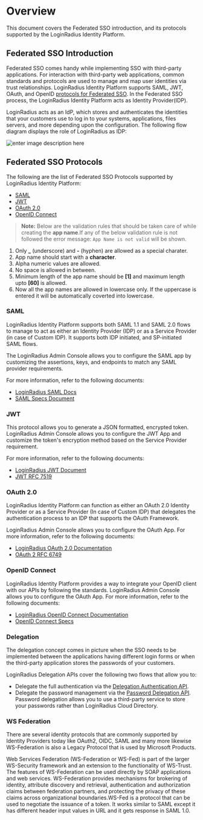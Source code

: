 # Overview

This document covers the Federated SSO introduction, and its protocols supported by the LoginRadius Identity Platform.

## Federated SSO Introduction

Federated SSO comes handy while implementing SSO with third-party applications. For interaction with third-party web applications, common standards and protocols are used to manage and map user identities via trust relationships. LoginRadius Identity Platform supports SAML, JWT, OAuth, and OpenID [protocols for Federated SSO](#federatedssoprotocols1). In the Federated SSO process, the LoginRadius Identity Platform acts as Identity Provider(IDP).

LoginRadius acts as an IdP, which stores and authenticates the identities that your customers use to log in to your systems, applications, files servers, and more depending upon the configuration. The following flow diagram displays the role of LoginRadius as IDP:

![enter image description here](https://apidocs.lrcontent.com/images/LoginRadius-as-an-Identity-Provider_293735eda5f26474d76.65203454.png "diagram")

## Federated SSO Protocols

The following are the list of Federated SSO Protocols supported by LoginRadius Identity Platform:

- [SAML](#saml2)
- [JWT](#jwt3)
- [OAuth 2.0](#oauth4)
- [OpenID Connect](#openidconnect5)

> **Note:** Below are the validation rules that should be taken care of while creating the **app name**.If any of the below validation rule is not followed the error message: `App Name is not valid` will be shown.

1. Only **\_** (underscore) and **-** (hyphen) are allowed as a special charater.
2. App name should start with a **character**.
3. Alpha numeric values are allowed.
4. No space is allowed in between.
5. Minimum length of the app name should be **[1]** and maximum length upto **[60]** is allowed.
6. Now all the app names are allowed in lowercase only. If the uppercase is entered it will be automatically coverted into lowercase.

### SAML

LoginRadius Identity Platform supports both SAML 1.1 and SAML 2.0 flows to manage to act as either an Identity Provider (IDP) or as a Service Provider (in case of Custom IDP). It supports both IDP initiated, and SP-initiated SAML flows.

The LoginRadius Admin Console allows you to configure the SAML app by customizing the assertions, keys, and endpoints to match any SAML provider requirements.

For more information, refer to the following documents:

- [LoginRadius SAML Docs](/api/v2/single-sign-on/saml-security-assertion-markup-language)
- [SAML Specs Document](http://saml.xml.org/saml-specifications)

### JWT

This protocol allows you to generate a JSON formatted, encrypted token. LoginRadius Admin Console allows you to configure the JWT App and customize the token's encryption method based on the Service Provider requirement.

For more information, refer to the following documents:

- [LoginRadius JWT Document](/api/v2/single-sign-on/jwt-login)
- [JWT RFC 7519](https://tools.ietf.org/html/rfc7519)

### OAuth 2.0

LoginRadius Identity Platform can function as either an OAuth 2.0 Identity Provider or as a Service Provider (In case of Custom IDP) that delegates the authentication process to an IDP that supports the OAuth Framework.

LoginRadius Admin Console allows you to configure the OAuth App. For more information, refer to the following documents:

- [LoginRadius OAuth 2.0 Documentation](/single-sign-on/tutorial/federated-sso/oauth-2-0/oauth-2-0-overview/)
- [OAuth 2 RFC 6749](https://tools.ietf.org/html/rfc6749)

### OpenID Connect

LoginRadius Identity Platform provides a way to integrate your OpenID client with our APIs by following the standards. LoginRadius Admin Console allows you to configure the OAuth App. For more information, refer to the following documents:

- [LoginRadius OpenID Connect Documentation](/api/v2/single-sign-on/openid)
- [OpenID Connect Specs](https://openid.net/specs/openid-authentication-2_0.html)

### Delegation

The delegation concept comes in picture when the SSO needs to be implemented between the applications having different login forms or when the third-party application stores the passwords of your customers.

LoginRadius Delegation APIs cover the following two flows that allow you to:

- Delegate the full authentication via the [Delegation Authentication API](/api/v2/single-sign-on/delegation-login-api).
- Delegate the password management via the [Password Delegation API](/single-sign-on/password-delegation-api/). Password delegation allows you to use a third-party service to store your passwords rather than LoginRadius Cloud Directory.

### WS Federation

There are several identity protocols that are commonly supported by Identity Providers today like OAuth2, OIDC, SAML and many more likewise WS-Federation is also a Legacy Protocol that is used by Microsoft Products.

Web Services Federation (WS-Federation or WS-Fed) is part of the larger WS-Security framework and an extension to the functionality of WS-Trust. The features of WS-Federation can be used directly by SOAP applications and web services. WS-Federation provides mechanisms for brokering of identity, attribute discovery and retrieval, authentication and authorization claims between federation partners, and protecting the privacy of these claims across organizational boundaries.WS-Fed is a protocol that can be used to negotiate the issuance of a token. It works similar to SAML except it has different header input values in URL and it gets response in SAML 1.0.
